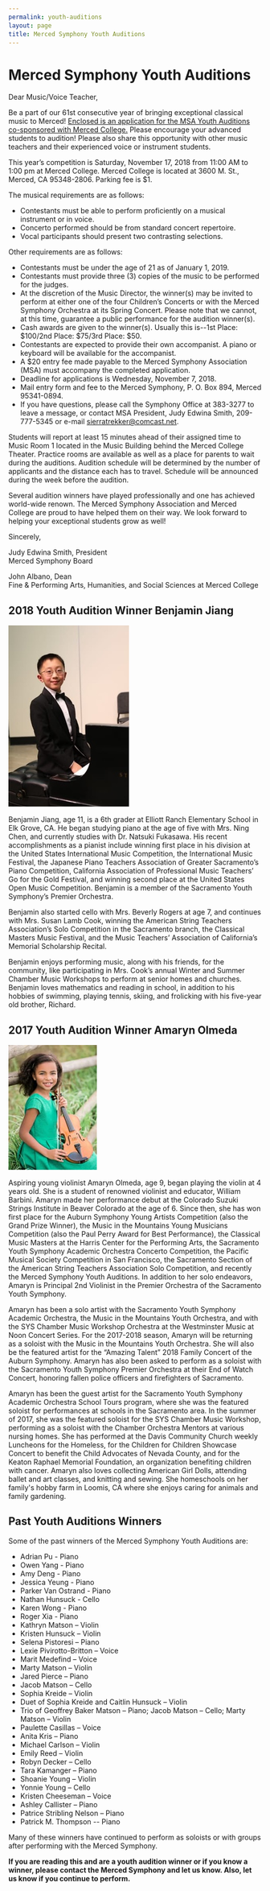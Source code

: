 ```yaml
---
permalink: youth-auditions
layout: page
title: Merced Symphony Youth Auditions
---
```


# Merced Symphony Youth Auditions

Dear Music/Voice Teacher,

Be a part of our 61st consecutive year of bringing exceptional classical music to Merced!  [Enclosed is an application for the MSA Youth Auditions co-sponsored with Merced College.](/assets/documents/MSA-Audition-Application-2018.doc)  Please encourage your advanced students to audition!  Please also share this opportunity with other music teachers and their experienced voice or instrument students.

This year’s competition is Saturday, November 17, 2018 from 11:00 AM to 1:00 pm at Merced College. Merced College is located at 3600 M. St., Merced, CA 95348-2806.  Parking fee is $1.

The musical requirements are as follows:

- Contestants must be able to perform proficiently on a musical instrument or in voice.
- Concerto performed should be from standard concert repertoire.
- Vocal participants should present two contrasting selections.

Other requirements are as follows:

- Contestants must be under the age of 21 as of January 1, 2019.
- Contestants must provide three (3) copies of the music to be performed for the judges.
- At the discretion of the Music Director, the winner(s) may be invited to perform at either one of the four Children’s Concerts or with the Merced Symphony Orchestra at its Spring Concert.  Please note that we cannot, at this time, guarantee a public performance for the audition winner(s).
- Cash awards are given to the winner(s). Usually this is--1st Place: $100/2nd Place: $75/3rd Place: $50.
- Contestants are expected to provide their own accompanist.  A piano or keyboard will be available for the accompanist.
- A $20 entry fee made payable to the Merced Symphony Association (MSA) must accompany the completed application.
- Deadline for applications is Wednesday, November 7, 2018.
- Mail entry form and fee to the Merced Symphony, P. O. Box 894, Merced 95341-0894.
- If you have questions, please call the Symphony Office at 383-3277 to leave a message, or contact MSA President, Judy Edwina Smith, 209-777-5345 or e-mail sierratrekker@comcast.net.

Students will report at least 15 minutes ahead of their assigned time to Music Room 1 located in the Music Building behind the Merced College Theater.  Practice rooms are available as well as a place for parents to wait during the auditions.  Audition schedule will be determined by the number of applicants and the distance each has to travel.  Schedule will be announced during the week before the audition.

Several audition winners have played professionally and one has achieved world-wide renown.  The Merced Symphony Association and Merced College are proud to have helped them on their way.  We look forward to helping your exceptional students grow as well!

Sincerely,

Judy Edwina Smith, President<br />
Merced Symphony Board

John Albano, Dean<br />
Fine & Performing Arts, Humanities, and Social Sciences at 
Merced College

## 2018 Youth Audition Winner Benjamin Jiang

![Photo of Benjamin Jiang](/assets/images/2018-ya-winner.jpg)

Benjamin Jiang, age 11, is a 6th grader at Elliott Ranch Elementary School in Elk Grove, CA.  He began studying piano at the age of five with Mrs. Ning Chen, and currently studies with Dr. Natsuki Fukasawa. His recent accomplishments as a pianist include winning first place in his division at the United States International Music Competition, the International Music Festival, the Japanese Piano Teachers Association of Greater Sacramento’s Piano Competition, California Association of Professional Music Teachers’ Go for the Gold Festival, and winning second place at the United States Open Music Competition. Benjamin is a member of the Sacramento Youth Symphony’s Premier Orchestra.

Benjamin also started cello with Mrs. Beverly Rogers at age 7, and continues with Mrs. Susan Lamb Cook, winning the American String Teachers Association’s Solo Competition in the Sacramento branch, the Classical Masters Music Festival, and the Music Teachers’ Association of California’s Memorial Scholarship Recital.

Benjamin enjoys performing music, along with his friends, for the community, like participating in Mrs. Cook’s annual Winter and Summer Chamber Music Workshops to perform at senior homes and churches.  Benjamin loves mathematics and reading in school, in addition to his hobbies of swimming, playing tennis, skiing, and frolicking with his five-year old brother, Richard.


## 2017 Youth Audition Winner Amaryn Olmeda

![Photo of Amaryn Olmeda](/assets/images/ya_winner.jpg)

Aspiring young violinist Amaryn Olmeda, age 9, began playing the violin at 4 years old. She is a student of renowned violinist and educator, William Barbini. Amaryn made her performance debut at the Colorado Suzuki Strings Institute in Beaver Colorado at the age of 6. Since then, she has won first place for the Auburn Symphony Young Artists Competition (also the Grand Prize Winner), the Music in the Mountains Young Musicians Competition (also the Paul Perry Award for Best Performance), the Classical Music Masters at the Harris Center for the Performing Arts, the Sacramento Youth Symphony Academic Orchestra Concerto Competition, the Pacific Musical Society Competition in San Francisco, the Sacramento Section of the American String Teachers Association Solo Competition, and recently the Merced Symphony Youth Auditions. In addition to her solo endeavors, Amaryn is Principal 2nd Violinist in the Premier Orchestra of the Sacramento Youth Symphony.

Amaryn has been a solo artist with the Sacramento Youth Symphony Academic Orchestra, the Music in the Mountains Youth Orchestra, and with the SYS Chamber Music Workshop Orchestra at the Westminster Music at Noon Concert Series. For the 2017-2018 season, Amaryn will be returning as a soloist with the Music in the Mountains Youth Orchestra. She will also be the featured artist for the “Amazing Talent” 2018 Family Concert of the Auburn Symphony. Amaryn has also been asked to perform as a soloist with the Sacramento Youth Symphony Premier Orchestra at their End of Watch Concert, honoring fallen police officers and firefighters of Sacramento.

Amaryn has been the guest artist for the Sacramento Youth Symphony Academic Orchestra School Tours program, where she was the featured soloist for performances at schools in the Sacramento area. In the summer of 2017, she was the featured soloist for the SYS Chamber Music Workshop, performing as a soloist with the Chamber Orchestra Mentors at various nursing homes. She has performed at the Davis Community Church weekly Luncheons for the Homeless, for the Children for Children Showcase Concert to benefit the Child Advocates of Nevada County, and for the Keaton Raphael Memorial Foundation, an organization benefiting children with cancer. Amaryn also loves collecting American Girl Dolls, attending ballet and art classes, and knitting and sewing. She homeschools on her family's hobby farm in Loomis, CA where she enjoys caring for animals and family gardening.

## Past Youth Auditions Winners

Some of the past winners of the Merced Symphony Youth Auditions are:

- Adrian Pu - Piano
- Owen Yang - Piano
- Amy Deng - Piano
- Jessica Yeung - Piano
- Parker Van Ostrand - Piano
- Nathan Hunsuck - Cello
- Karen Wong - Piano
- Roger Xia - Piano
- Kathryn Matson – Violin
- Kristen Hunsuck – Violin
- Selena Pistoresi – Piano
- Lexie Pivirotto-Britton – Voice
- Marit Medefind – Voice
- Marty Matson – Violin
- Jared Pierce – Piano
- Jacob Matson – Cello
- Sophia Kreide – Violin
- Duet of Sophia Kreide and Caitlin Hunsuck – Violin
- Trio of Geoffrey Baker Matson – Piano; Jacob Matson – Cello; Marty Matson – Violin
- Paulette Casillas – Voice
- Anita Kris – Piano
- Michael Carlson – Violin
- Emily Reed – Violin
- Robyn Decker – Cello
- Tara Kamanger – Piano
- Shoanie Young – Violin
- Yonnie Young – Cello
- Kristen Cheeseman – Voice
- Ashley Callister – Piano
- Patrice Stribling Nelson – Piano
- Patrick M. Thompson -- Piano

Many of these winners have continued to perform as soloists or with groups after performing with the Merced Symphony.

**If you are reading this and are a youth audition winner or if you know a winner, please contact the Merced Symphony and let us know. Also, let us know if you continue to perform.**